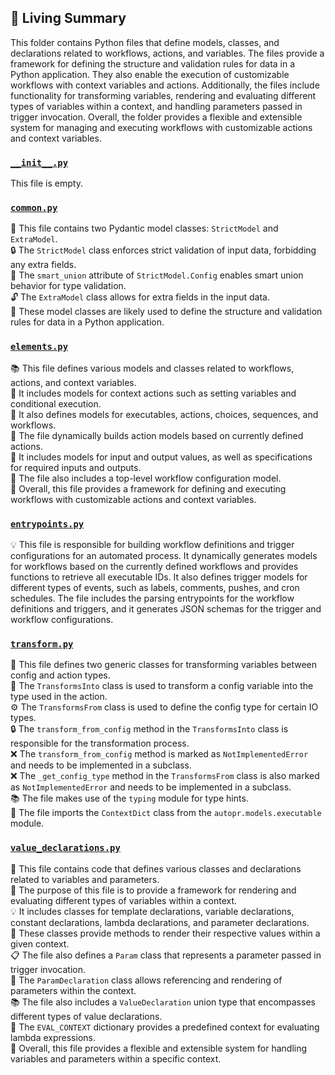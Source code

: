 

<!-- Living README Summary -->
## 🌳 Living Summary

This folder contains Python files that define models, classes, and declarations related to workflows, actions, and variables. The files provide a framework for defining the structure and validation rules for data in a Python application. They also enable the execution of customizable workflows with context variables and actions. Additionally, the files include functionality for transforming variables, rendering and evaluating different types of variables within a context, and handling parameters passed in trigger invocation. Overall, the folder provides a flexible and extensible system for managing and executing workflows with customizable actions and context variables.


### [`__init__.py`](https://github.com/raphael-francis/AutoPR-internal/blob/a560a99ccc9a894499fe44852bcd0df209be923c/./autopr/models/config/__init__.py)

This file is empty.  


### [`common.py`](https://github.com/raphael-francis/AutoPR-internal/blob/a560a99ccc9a894499fe44852bcd0df209be923c/./autopr/models/config/common.py)

📄 This file contains two Pydantic model classes: `StrictModel` and `ExtraModel`.  
🔒 The `StrictModel` class enforces strict validation of input data, forbidding any extra fields.  
🔀 The `smart_union` attribute of `StrictModel.Config` enables smart union behavior for type validation.  
🔓 The `ExtraModel` class allows for extra fields in the input data.  
📝 These model classes are likely used to define the structure and validation rules for data in a Python application.  


### [`elements.py`](https://github.com/raphael-francis/AutoPR-internal/blob/a560a99ccc9a894499fe44852bcd0df209be923c/./autopr/models/config/elements.py)

📚 This file defines various models and classes related to workflows, actions, and context variables.  
📝 It includes models for context actions such as setting variables and conditional execution.  
🔀 It also defines models for executables, actions, choices, sequences, and workflows.  
🔧 The file dynamically builds action models based on currently defined actions.  
📄 It includes models for input and output values, as well as specifications for required inputs and outputs.  
🧩 The file also includes a top-level workflow configuration model.  
🚀 Overall, this file provides a framework for defining and executing workflows with customizable actions and context variables.  


### [`entrypoints.py`](https://github.com/raphael-francis/AutoPR-internal/blob/a560a99ccc9a894499fe44852bcd0df209be923c/./autopr/models/config/entrypoints.py)

💡 This file is responsible for building workflow definitions and trigger configurations for an automated process. It dynamically generates models for workflows based on the currently defined workflows and provides functions to retrieve all executable IDs. It also defines trigger models for different types of events, such as labels, comments, pushes, and cron schedules. The file includes the parsing entrypoints for the workflow definitions and triggers, and it generates JSON schemas for the trigger and workflow configurations.  


### [`transform.py`](https://github.com/raphael-francis/AutoPR-internal/blob/a560a99ccc9a894499fe44852bcd0df209be923c/./autopr/models/config/transform.py)

📄 This file defines two generic classes for transforming variables between config and action types.   
🔄 The `TransformsInto` class is used to transform a config variable into the type used in the action.   
⚙️ The `TransformsFrom` class is used to define the config type for certain IO types.   
🔒 The `transform_from_config` method in the `TransformsInto` class is responsible for the transformation process.   
❌ The `transform_from_config` method is marked as `NotImplementedError` and needs to be implemented in a subclass.   
❌ The `_get_config_type` method in the `TransformsFrom` class is also marked as `NotImplementedError` and needs to be implemented in a subclass.   
📚 The file makes use of the `typing` module for type hints.   
📝 The file imports the `ContextDict` class from the `autopr.models.executable` module.   


### [`value_declarations.py`](https://github.com/raphael-francis/AutoPR-internal/blob/a560a99ccc9a894499fe44852bcd0df209be923c/./autopr/models/config/value_declarations.py)

📝 This file contains code that defines various classes and declarations related to variables and parameters.  
🧩 The purpose of this file is to provide a framework for rendering and evaluating different types of variables within a context.  
💡 It includes classes for template declarations, variable declarations, constant declarations, lambda declarations, and parameter declarations.  
🔢 These classes provide methods to render their respective values within a given context.  
📋 The file also defines a `Param` class that represents a parameter passed in trigger invocation.  
🔀 The `ParamDeclaration` class allows referencing and rendering of parameters within the context.  
📚 The file also includes a `ValueDeclaration` union type that encompasses different types of value declarations.  
🔀 The `EVAL_CONTEXT` dictionary provides a predefined context for evaluating lambda expressions.  
📝 Overall, this file provides a flexible and extensible system for handling variables and parameters within a specific context.  

<!-- Living README Summary -->